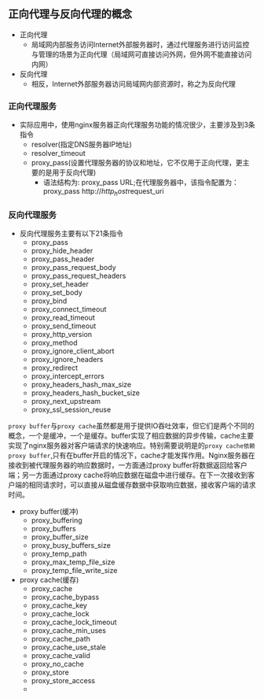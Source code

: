
## 正向代理与反向代理的概念
+ 正向代理
    + 局域网内部服务访问Internet外部服务器时，通过代理服务进行访问监控与管理的场景为正向代理（局域网可直接访问外网，但外网不能直接访问内网）
+ 反向代理
    + 相反，Internet外部服务器访问局域网内部资源时，称之为反向代理

### 正向代理服务
+ 实际应用中，使用nginx服务器正向代理服务功能的情况很少，主要涉及到3条指令
    + resolver(指定DNS服务器IP地址)
    + resolver_timeout
    + proxy_pass(设置代理服务器的协议和地址，它不仅用于正向代理，更主要的是用于反向代理)
        + 语法结构为: proxy_pass URL;在代理服务器中，该指令配置为： proxy_pass http://$http_host$request_uri
### 反向代理服务
+ 反向代理服务主要有以下21条指令
    + proxy_pass
    + proxy_hide_header
    + proxy_pass_header
    + proxy_pass_request_body
    + proxy_pass_request_headers
    + proxy_set_header
    + proxy_set_body
    + proxy_bind
    + proxy_connect_timeout
    + proxy_read_timeout
    + proxy_send_timeout
    + proxy_http_version
    + proxy_method
    + proxy_ignore_client_abort
    + proxy_ignore_headers
    + proxy_redirect
    + proxy_intercept_errors
    + proxy_headers_hash_max_size
    + proxy_headers_hash_bucket_size
    + proxy_next_upstream
    + proxy_ssl_session_reuse

`proxy buffer`与`proxy cache`虽然都是用于提供IO吞吐效率，但它们是两个不同的概念，一个是缓冲，一个是缓存。buffer实现了相应数据的异步传输，cache主要实现了nginx服务器对客户端请求的快速响应。特别需要说明是的`proxy cache依赖proxy buffer`,只有在buffer开启的情况下，cache才能发挥作用。Nginx服务器在接收到被代理服务器的响应数据时，一方面通过proxy buffer将数据返回给客户端；另一方面通过proxy cache将响应数据在磁盘中进行缓存。在下一次接收到客户端的相同请求时，可以直接从磁盘缓存数据中获取响应数据，接收客户端的请求时间。
+ proxy buffer(缓冲)
    + proxy_buffering
    + proxy_buffers
    + proxy_buffer_size
    + proxy_busy_buffers_size
    + proxy_temp_path
    + proxy_max_temp_file_size
    + proxy_temp_file_write_size
+ proxy cache(缓存)
    + proxy_cache
    + proxy_cache_bypass
    + proxy_cache_key
    + proxy_cache_lock
    + proxy_cache_lock_timeout
    + proxy_cache_min_uses
    + proxy_cache_path
    + proxy_cache_use_stale
    + proxy_cache_valid
    + proxy_no_cache
    + proxy_store
    + proxy_store_access
    + 

